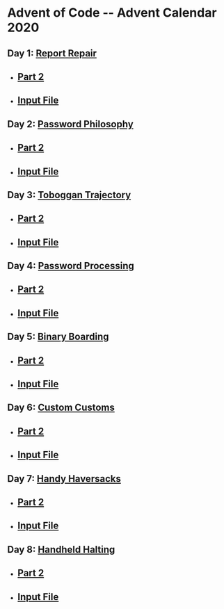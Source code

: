 # Advent of Code -- Advent Calendar 2020
## Day 1: [Report Repair](https://github.com/PhilHuangSW/AdventCalendar2020/blob/master/day1ReportRepair.js)
- ## [Part 2](https://github.com/PhilHuangSW/AdventCalendar2020/blob/master/day1Part2.js)
- ## [Input File](https://github.com/PhilHuangSW/AdventCalendar2020/blob/master/day1Input.txt)
## Day 2: [Password Philosophy](https://github.com/PhilHuangSW/AdventCalendar2020/blob/master/day2PasswordPhilosophy.js)
- ## [Part 2](https://github.com/PhilHuangSW/AdventCalendar2020/blob/master/day2Part2.js)
- ## [Input File](https://github.com/PhilHuangSW/AdventCalendar2020/blob/master/day2Input.txt)
## Day 3: [Toboggan Trajectory](https://github.com/PhilHuangSW/AdventCalendar2020/blob/master/day3TobogganTrajectory.js)
- ## [Part 2](https://github.com/PhilHuangSW/AdventCalendar2020/blob/master/day3Part2.js)
- ## [Input File](https://github.com/PhilHuangSW/AdventCalendar2020/blob/master/day3Input.txt)
## Day 4: [Password Processing](https://github.com/PhilHuangSW/AdventCalendar2020/blob/master/day4PassportProcessing.js)
- ## [Part 2](https://github.com/PhilHuangSW/AdventCalendar2020/blob/master/day4Part2.js)
- ## [Input File](https://github.com/PhilHuangSW/AdventCalendar2020/blob/master/day4Input.txt)
## Day 5: [Binary Boarding](https://github.com/PhilHuangSW/AdventCalendar2020/blob/master/day5BinaryBoarding.js)
- ## [Part 2](https://github.com/PhilHuangSW/AdventCalendar2020/blob/master/day5Part2.js)
- ## [Input File](https://github.com/PhilHuangSW/AdventCalendar2020/blob/master/day5Input.txt)
## Day 6: [Custom Customs](https://github.com/PhilHuangSW/AdventCalendar2020/blob/master/day6CustomCustoms.js)
- ## [Part 2](https://github.com/PhilHuangSW/AdventCalendar2020/blob/master/day6Part2.js)
- ## [Input File](https://github.com/PhilHuangSW/AdventCalendar2020/blob/master/day6Input.txt)
## Day 7: [Handy Haversacks](https://github.com/PhilHuangSW/AdventCalendar2020/blob/master/day7HandyHaversacks.js)
- ## [Part 2](https://github.com/PhilHuangSW/AdventCalendar2020/blob/master/day7Part2.js)
- ## [Input File](https://github.com/PhilHuangSW/AdventCalendar2020/blob/master/day7Input.txt)
## Day 8: [Handheld Halting](https://github.com/PhilHuangSW/AdventCalendar2020/blob/master/day8HandheldHalting.js)
- ## [Part 2](https://github.com/PhilHuangSW/AdventCalendar2020/blob/master/day8Part2.js)
- ## [Input File](https://github.com/PhilHuangSW/AdventCalendar2020/blob/master/day8Input.txt)